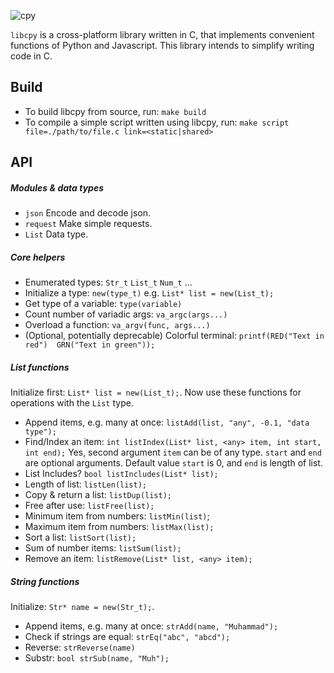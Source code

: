![cpy](https://user-images.githubusercontent.com/90899789/147235026-dfaca003-9b46-4fea-b602-e34edc8c7c87.png)

`libcpy` is a cross-platform library written in C, that implements convenient functions of Python and Javascript. This library intends to simplify writing code in C.


## Build
- To build libcpy from source, run: `make build`
- To compile a simple script written using libcpy, run: `make script file=./path/to/file.c link=<static|shared>`


## API

##### Modules & data types
- `json` Encode and decode json.
- `request` Make simple requests.
- `List` Data type.

##### Core helpers
- Enumerated types: `Str_t` `List_t` `Num_t` ...
- Initialize a type: `new(type_t)` e.g. `List* list = new(List_t);`
- Get type of a variable: `type(variable)`
- Count number of variadic args: `va_argc(args...)`
- Overload a function: `va_argv(func, args...)`
- (Optional, potentially deprecable) Colorful terminal: `printf(RED("Text in red")  GRN("Text in green"));`


##### List functions

Initialize first: `List* list = new(List_t);`. Now use these functions for operations with the `List` type.

- Append items, e.g. many at once: `listAdd(list, "any", -0.1, "data type");`
- Find/Index an item: `int listIndex(List* list, <any> item, int start, int end);` Yes, second argument `item` can be of any type. `start` and `end` are optional arguments. Default value `start` is 0, and `end` is length of list.
- List Includes? `bool listIncludes(List* list);`
- Length of list: `listLen(list);`
- Copy & return a list: `listDup(list);`
- Free after use: `listFree(list);`
- Minimum item from numbers: `listMin(list)`;
- Maximum item from numbers: `listMax(list);`
- Sort a list: `listSort(list);`
- Sum of number items: `listSum(list);`
- Remove an item: `listRemove(List* list, <any> item);`

##### String functions

Initialize: `Str* name = new(Str_t);`.

- Append items, e.g. many at once: `strAdd(name, "Muhammad");`
- Check if strings are equal: `strEq("abc", "abcd");`
- Reverse: `strReverse(name)`
- Substr: `bool strSub(name, "Muh");`
